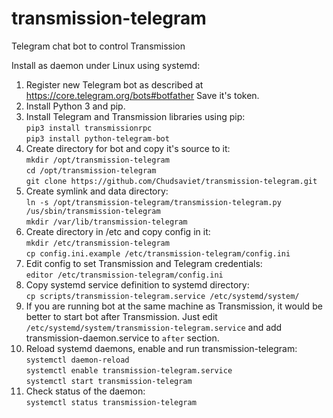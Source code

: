 # transmission-telegram
Telegram chat bot to control Transmission

Install as daemon under Linux using systemd:

1. Register new Telegram bot as described at https://core.telegram.org/bots#botfather
   Save it's token.
2. Install Python 3 and pip.
3. Install Telegram and Transmission libraries using pip:  
    `pip3 install transmissionrpc`  
    `pip3 install python-telegram-bot`
4. Create directory for bot and copy it's source to it:  
    `mkdir /opt/transmission-telegram`  
    `cd /opt/transmission-telegram`  
    `git clone https://github.com/Chudsaviet/transmission-telegram.git`
5. Create symlink and data directory:  
    `ln -s /opt/transmission-telegram/transmission-telegram.py /us/sbin/transmission-telegram`  
    `mkdir /var/lib/transmission-telegram`
6. Create directory in /etc and copy config in it:  
    `mkdir /etc/transmission-telegram`  
    `cp config.ini.example /etc/transmission-telegram/config.ini`  
7. Edit config to set Transmission and Telegram credentials:  
    `editor /etc/transmission-telegram/config.ini`
8. Copy systemd service definition to systemd directory:  
    `cp scripts/transmission-telegram.service /etc/systemd/system/`
9. If you are running bot at the same machine as Transmission, it would be better to start bot after Transmission.
    Just edit `/etc/systemd/system/transmission-telegram.service` and add transmission-daemon.service to `after` section.
10. Reload systemd daemons, enable and run transmission-telegram:  
    `systemctl daemon-reload`  
    `systemctl enable transmission-telegram.service`  
    `systemctl start transmission-telegram`  
11. Check status of the daemon:  
    `systemctl status transmission-telegram`
